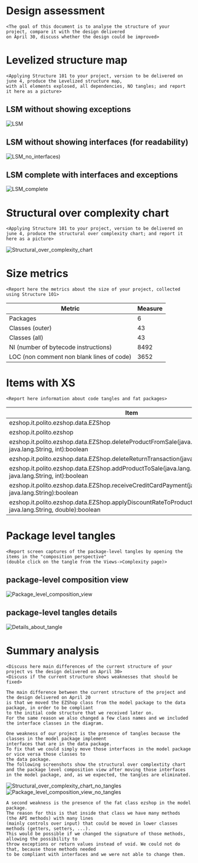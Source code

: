 # Design assessment


```
<The goal of this document is to analyse the structure of your project, compare it with the design delivered
on April 30, discuss whether the design could be improved>
```

# Levelized structure map
```
<Applying Structure 101 to your project, version to be delivered on june 4, produce the Levelized structure map,
with all elements explosed, all dependencies, NO tangles; and report it here as a picture>
```
## LSM without showing exceptions
![LSM](./LSM.png)

## LSM without showing interfaces (for readability)
![LSM_no_interfaces](./LSM_no_interfaces.png))

## LSM complete with interfaces and exceptions 
![LSM_complete](./LSM_complete.png)

# Structural over complexity chart
```
<Applying Structure 101 to your project, version to be delivered on june 4, produce the structural over complexity chart; and report it here as a picture>
```
![Structural_over_complexity_chart](./structural_over_complexity_chart.png)


# Size metrics

```
<Report here the metrics about the size of your project, collected using Structure 101>
```



| Metric                                    | Measure |
| ----------------------------------------- | ------- |
| Packages                                  |      6  |
| Classes (outer)                           |     43  |
| Classes (all)                             |     43  |
| NI (number of bytecode instructions)      |   8492  |
| LOC (non comment non blank lines of code) |   3652  |



# Items with XS

```
<Report here information about code tangles and fat packages>
```

| Item | Tangled | Fat  | Size | XS   |
| ---- | ------- | ---- | ---- | ---- |
| ezshop.it.polito.ezshop.data.EZShop | | 157 | 4447 | 1048 |
| ezshop.it.polito.ezshop| 3% | 5 | 8492 | 250 |
| ezshop.it.polito.ezshop.data.EZShop.deleteProductFromSale(java.lang.Integer, java.lang.String, int):boolean | | 19 | 170 | 35 |
| ezshop.it.polito.ezshop.data.EZShop.deleteReturnTransaction(java.lang.Integer):boolean | | 18 | 178 | 29 |
| ezshop.it.polito.ezshop.data.EZShop.addProductToSale(java.lang.Integer, java.lang.String, int):boolean | | 17 | 162 | 19 |
| ezshop.it.polito.ezshop.data.EZShop.receiveCreditCardPayment(java.lang.Integer, java.lang.String):boolean | | 16 | 154 | 9 |
| ezshop.it.polito.ezshop.data.EZShop.applyDiscountRateToProduct(java.lang.Integer, java.lang.String, double):boolean | | 16 | 128 | 8 |



# Package level tangles

```
<Report screen captures of the package-level tangles by opening the items in the "composition perspective" 
(double click on the tangle from the Views->Complexity page)>
```
## package-level composition view
![Package_level_composition_view](./package_level_composition_view.png)

## package-level tangles details
![Details_about_tangle](./details_about_tangle.png)
# Summary analysis
```
<Discuss here main differences of the current structure of your project vs the design delivered on April 30>
<Discuss if the current structure shows weaknesses that should be fixed>

The main difference between the current structure of the project and the design delivered on April 20 
is that we moved the EZShop class from the model package to the data package, in order to be compliant 
to the initial code structure that we received later on. 
For the same reason we also changed a few class names and we included the interface classes in the diagram.

One weakness of our project is the presence of tangles because the classes in the model package implement 
interfaces that are in the data package. 
To fix that we could simply move those interfaces in the model package or vice versa those classes to 
the data package.
The following screenshots show the structural over complextity chart and the package level composition view after moving those interfaces in the model package, and, as we expected, the tangles are eliminated.
```
![Structural_over_complexity_chart_no_tangles](./structural_over_complexity_chart_no_tangles.png)
![Package_level_composition_view_no_tangles](./package_level_composition_view_no_tangles.png)
```
A second weakness is the presence of the fat class ezshop in the model package. 
The reason for this is that inside that class we have many methods (the API methods) with many lines 
(mainly controls over input) that could be moved in lower classes methods (getters, setters, ...). 
This would be possible if we changed the signature of those methods, allowing the possibility to 
throw exceptions or return values instead of void. We could not do that, because those methods needed 
to be compliant with interfaces and we were not able to change them.

```

